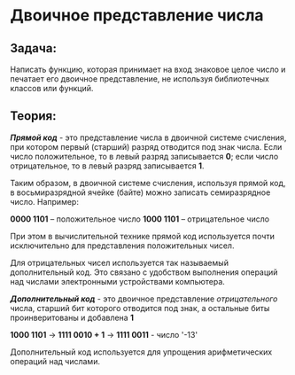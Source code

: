 # Двоичное представление числа

## Задача:  
  Написать функцию, которая принимает на вход знаковое целое число и печатает его двоичное представление, не используя библиотечных классов или функций.

## Теория:  

***Прямой код***  - это представление числа в двоичной системе счисления, при котором первый (старший) разряд отводится под знак числа. Если число положительное, то в левый разряд записывается **0**; если число отрицательное, то в левый разряд записывается **1**.

Таким образом, в двоичной системе счисления, используя прямой код, в восьмиразрядной ячейке (байте) можно записать семиразрядное число. Например:

**0000 1101** – положительное число
**1000 1101** – отрицательное число

При этом в вычислительной технике прямой код используется почти исключительно для представления положительных чисел.

Для отрицательных чисел используется так называемый дополнительный код. Это связано с удобством выполнения операций над числами электронными устройствами компьютера.


***Дополнительный код*** - это двоичное представление *отрицательного* числа, старший бит которого отводится под знак, а остальные биты проинверитованы и добавлена **1**

**1000 1101** -> **1111 0010 + 1** -> **1111 0011** - число '-13'

Дополнительный код используется для упрощения арифметических операций над числами.
